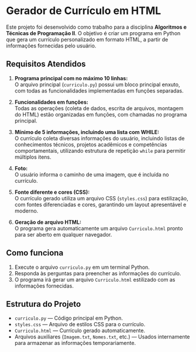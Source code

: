# Gerador de Currículo em HTML

Este projeto foi desenvolvido como trabalho para a disciplina **Algoritmos e Técnicas de Programação II**. O objetivo é criar um programa em Python que gera um currículo personalizado em formato HTML, a partir de informações fornecidas pelo usuário.

## Requisitos Atendidos

1. **Programa principal com no máximo 10 linhas:**  
   O arquivo principal (`curriculo.py`) possui um bloco principal enxuto, com todas as funcionalidades implementadas em funções separadas.

2. **Funcionalidades em funções:**  
   Todas as operações (coleta de dados, escrita de arquivos, montagem do HTML) estão organizadas em funções, com chamadas no programa principal.

3. **Mínimo de 5 informações, incluindo uma lista com WHILE:**  
   O currículo coleta diversas informações do usuário, incluindo listas de conhecimentos técnicos, projetos acadêmicos e competências comportamentais, utilizando estrutura de repetição `while` para permitir múltiplos itens.

4. **Foto:**  
   O usuário informa o caminho de uma imagem, que é incluída no currículo.

5. **Fonte diferente e cores (CSS):**  
   O currículo gerado utiliza um arquivo CSS (`styles.css`) para estilização, com fontes diferenciadas e cores, garantindo um layout apresentável e moderno.

6. **Geração de arquivo HTML:**  
   O programa gera automaticamente um arquivo `Curriculo.html` pronto para ser aberto em qualquer navegador.

## Como funciona

1. Execute o arquivo `curriculo.py` em um terminal Python.
2. Responda às perguntas para preencher as informações do currículo.
3. O programa irá gerar um arquivo `Curriculo.html` estilizado com as informações fornecidas.

## Estrutura do Projeto

- `curriculo.py` — Código principal em Python.
- `styles.css` — Arquivo de estilos CSS para o currículo.
- `Curriculo.html` — Currículo gerado automaticamente.
- Arquivos auxiliares (`Imagem.txt`, `Nomes.txt`, etc.) — Usados internamente para armazenar as informações temporariamente.

